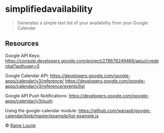# simplifiedavailability

> Generates a simple text list of your availability from your Google Calendar


## Resources

Google API Keys:
https://console.developers.google.com/project/278678249466/apiui/credential?authuser=0

Google Calendar API:
https://developers.google.com/google-apps/calendar/v3/reference/
https://developers.google.com/google-apps/calendar/v3/reference/events/list

Google API Push Notifications:
https://developers.google.com/google-apps/calendar/v3/push

Using the google-calendar module:
https://github.com/wanasit/google-calendar/blob/master/example/list-example.js


© [Raine Lourie](https://github.com/metaraine)
